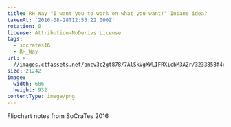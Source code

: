 ```yaml
---
title: RH_Way "I want you to work on what you want!" Insane idea?
takenAt: '2016-08-28T12:55:22.000Z'
rotation: 0
license: Attribution-NoDerivs License
tags:
  - socrates16
  - RH_Way
url: >-
  //images.ctfassets.net/bncv3c2gt878/7AlSkVgXWLIFRXicbM3AZr/3233858f4c120a7d88d37a0ef8290116/rh_way-i-want-you-to-work-on-what-you-want-insane-idea_28664918364_o
size: 21242
image:
  width: 686
  height: 932
contentType: image/png
---
```


Flipchart notes from SoCraTes 2016

